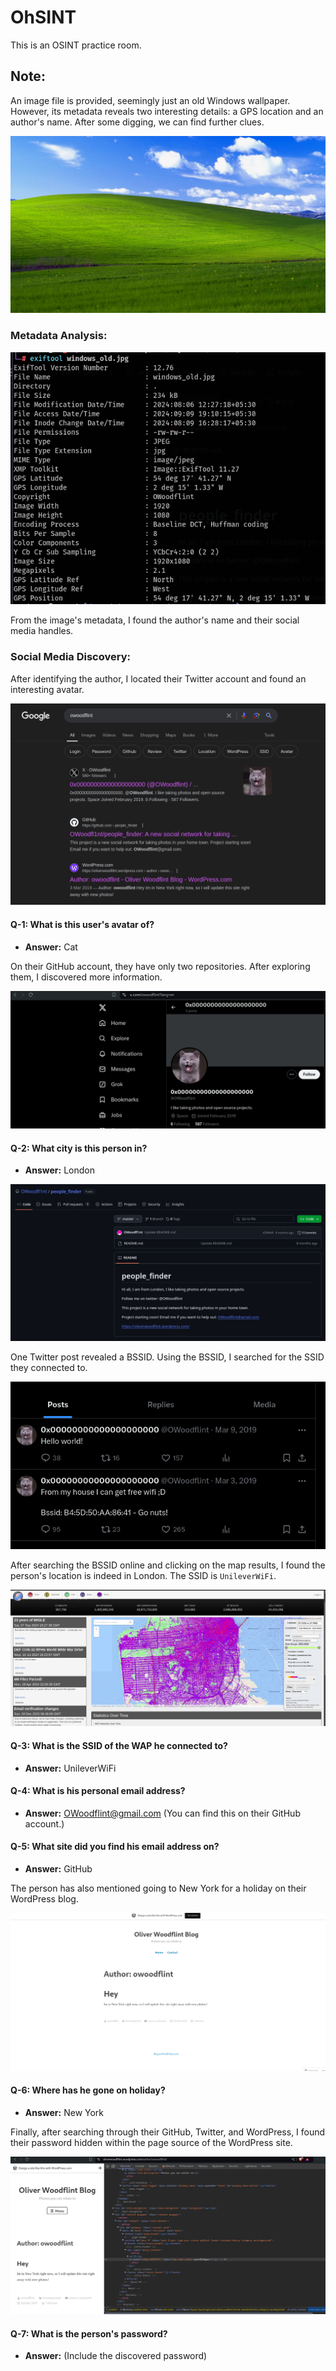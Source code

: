 # OhSINT

This is an OSINT practice room.

## Note:

An image file is provided, seemingly just an old Windows wallpaper. However, its metadata reveals two interesting details: a GPS location and an author's name. After some digging, we can find further clues.

![Old Windows Wallpaper](https://github.com/sagar-sehrawat/THM-OhSINT-writeup/blob/main/img/windows_old.jpg)

### Metadata Analysis:

![Metadata Analysis](https://github.com/sagar-sehrawat/THM-OhSINT-writeup/blob/main/img/img1.png)
  
From the image's metadata, I found the author's name and their social media handles.

### Social Media Discovery:

After identifying the author, I located their Twitter account and found an interesting avatar.

![Twitter Avatar](https://github.com/sagar-sehrawat/THM-OhSINT-writeup/blob/main/img/img7.png)

#### Q-1: What is this user's avatar of?
- **Answer:** Cat

On their GitHub account, they have only two repositories. After exploring them, I discovered more information.

![GitHub Profile](https://github.com/sagar-sehrawat/THM-OhSINT-writeup/blob/main/img/img3.png)

#### Q-2: What city is this person in?
- **Answer:** London

![BSSID Twitter Post](https://github.com/sagar-sehrawat/THM-OhSINT-writeup/blob/main/img/img2.png)

One Twitter post revealed a BSSID. Using the BSSID, I searched for the SSID they connected to.

![GitHub Email](https://github.com/sagar-sehrawat/THM-OhSINT-writeup/blob/main/img/img4.png)

After searching the BSSID online and clicking on the map results, I found the person's location is indeed in London. The SSID is `UnileverWiFi`.

![WordPress Blog](https://github.com/sagar-sehrawat/THM-OhSINT-writeup/blob/main/img/img5.png)

#### Q-3: What is the SSID of the WAP he connected to?
- **Answer:** UnileverWiFi

#### Q-4: What is his personal email address?
- **Answer:** OWoodflint@gmail.com (You can find this on their GitHub account.)

#### Q-5: What site did you find his email address on?
- **Answer:** GitHub

The person has also mentioned going to New York for a holiday on their WordPress blog.

![Password in Source Code](https://github.com/sagar-sehrawat/THM-OhSINT-writeup/blob/main/img/img8.png)

#### Q-6: Where has he gone on holiday?
- **Answer:** New York

Finally, after searching through their GitHub, Twitter, and WordPress, I found their password hidden within the page source of the WordPress site.

![Password Confirmation](https://github.com/sagar-sehrawat/THM-OhSINT-writeup/blob/main/img/img6.png)

#### Q-7: What is the person's password?
- **Answer:** (Include the discovered password)

